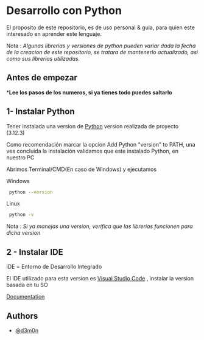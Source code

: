 # Desarrollo con Python

El proposito de este repositorio, es de uso personal & guia, para quien este interesado en aprender este lenguaje. 

Nota : *Algunas librerias y versiones de python pueden variar dada la fecha de la creacion de este repositorio, se tratara de mantenerlo actualizado, asi como sus librerias utilizadas.* 
## Antes de empezar
***Lee los pasos de los numeros, si ya tienes todo puedes saltarlo**

## 1- Instalar Python

Tener instalada una version de [Python](https://www.python.org/downloads/) version realizada de proyecto (3.12.3) 

Como recomendación marcar la opcion Add Python "version" to PATH, una ves concluida la instalación validamos que este instalado Python, en nuestro PC 

Abrimos Terminal/CMD(En caso de Windows) y ejecutamos

Windows
```bash
 python --version
```

Linux
```bash
 python -v
```

Nota : *Si ya manejas una version, verifica que las librerias funcionen para dicha version*

## 2 - Instalar IDE 

IDE = Entorno de Desarrollo Integrado

El IDE utilizado para esta version es [Visual Studio Code](https://code.visualstudio.com/download) , instalar la version basada en tu SO


[Documentation](https://linktodocumentation)


## Authors

- [@d3m0n](https://github.com/luiszjimenez)